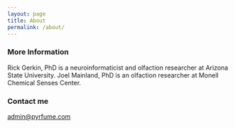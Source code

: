 ```yaml
---
layout: page
title: About
permalink: /about/
---
```


### More Information

Rick Gerkin, PhD is a neuroinformaticist and olfaction researcher at Arizona State University.
Joel Mainland, PhD is an olfaction researcher at Monell Chemical Senses Center.

### Contact me

[admin@pyrfume.com](mailto:admin@pyrfume.com)
